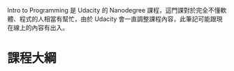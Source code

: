 
Intro to Programming 是 Udacity 的 Nanodegree 課程，這門課對於完全不懂軟體、程式的人相當有幫忙，由於 Udacity 會一直調整課程內容，此筆記可能跟現在線上的內容有出入。

# 課程大綱




